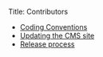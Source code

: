 Title: Contributors

- [Coding Conventions](coding-conventions.html)
- [Updating the CMS site](updating-the-cms-site.html)
- [Release process](release-process.html)
